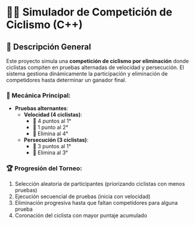 # 🚴‍♂️ Simulador de Competición de Ciclismo (C++)

## 📖 Descripción General

Este proyecto simula una **competición de ciclismo por eliminación** donde ciclistas compiten en pruebas alternadas de velocidad y persecución. El sistema gestiona dinámicamente la participación y eliminación de competidores hasta determinar un ganador final.

### 🔄 Mecánica Principal:
- **Pruebas alternantes**:
  - **Velocidad (4 ciclistas)**: 
    - 🥇 4 puntos al 1° 
    - 🥈 1 punto al 2°
    - 🚫 Elimina al 4°
  - **Persecución (3 ciclistas)**:
    - 🥇 3 puntos al 1°
    - 🚫 Elimina al 3°

### 🏆 Progresión del Torneo:
1. Selección aleatoria de participantes (priorizando ciclistas con menos pruebas)
2. Ejecución secuencial de pruebas (inicia con velocidad)
3. Eliminación progresiva hasta que faltan competidores para alguna prueba
4. Coronación del ciclista con mayor puntaje acumulado
